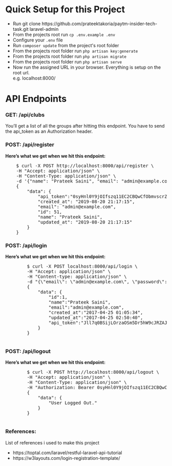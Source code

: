 <h1>Quick Setup for this Project</h1>
<p>
    <ul>
        <li>Run git clone https://github.com/prateektakoria/paytm-insider-tech-task.git laravel-admin</li>
        <li>From the projects root run <code>cp .env.example .env</code></li>
        <li>Configure your <code>.env</code> file</li>
        <li>Run <code>composer update</code> from the project's root folder</li>
        <li>From the projects root folder run <code>php artisan key:generate</code></li>
        <li>From the projects root folder run <code>php artisan migrate</code></li>
        <li>From the projects root folder run <code>php artisan serve</code></li>
        <li>Now run the assigned URL in your browser. Everything is setup on the root url.</li>
        e.g. localhost:8000/
    </ul>
</p>

<h1>API Endpoints</h1>
<h3>GET: /api/clubs</h3>
<p>You’ll get a list of all the groups after hitting this endpoint. You have to send the api_token as an Authorization header.
</p>

<h3>POST: /api/register</h3>
<p>
    <b>Here’s what we get when we hit this endpoint:</b>
<pre>
    $ curl -X POST http://localhost:8000/api/register \
    -H "Accept: application/json" \
    -H "Content-Type: application/json" \
    -d '{"name": "Prateek Saini", "email": "admin@example.com", "password": "12345678", "password_confirmation": "12345678"}'
    {
        "data": {        
            "api_token":"0syHnl0Y9jOIfszq11EC2CBQwCfObmvscrZYo5o2ilZPnohvndH797nDNyAT",
            "created_at": "2019-08-20 21:17:15",
            "email": "admin@example.com",
            "id": 51,
            "name": "Prateek Saini",
            "updated_at": "2019-08-20 21:17:15"
        }
    }
</pre>
</p>

<h3>POST: /api/login</h3>
<p>
    <b>Here’s what we get when we hit this endpoint:</b>
    <pre>
        $ curl -X POST localhost:8000/api/login \
        -H "Accept: application/json" \
        -H "Content-type: application/json" \
        -d "{\"email\": \"admin@example.com\", \"password\": \"12345678\" }"
        {
            "data": {
                "id":1,
                "name":"Prateek Saini",
                "email":"admin@example.com",
                "created_at":"2017-04-25 01:05:34",
                "updated_at":"2017-04-25 02:50:40",
                "api_token":"Jll7q0BSijLOrzaOSm5Dr5hW9cJRZAJKOzvDlxjKCXepwAeZ7JR6YP5zQqnw"
            }
        }
    </pre>
</p>

<h3>POST: /api/logout</h3>
<p>
    <b>Here’s what we get when we hit this endpoint:</b>
    <pre>
        $ curl -X POST http://localhost:8000/api/logout \
        -H "Accept: application/json" \
        -H "Content-Type: application/json" \
        -H "Authorization: Bearer 0syHnl0Y9jOIfszq11EC2CBQwCfObmvscrZYo5o2ilZPnohvndH797nDNyAT" \
        {
            "data": {        
                "User Logged Out."
            }
        }
    </pre>
</p>

<h3>References:</h3>
<p>List of references i used to make this project
    <ul>
        <li>https://toptal.com/laravel/restful-laravel-api-tutorial</li>
        <li>https://w3layouts.com/login-registration-template/</li>
    </ul>
</p>
